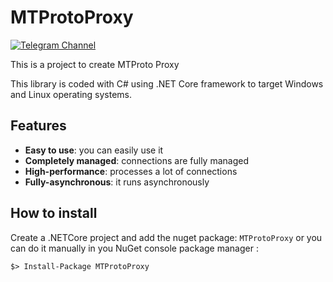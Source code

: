 # MTProtoProxy
[![Telegram Channel](https://img.shields.io/badge/Channel-Telegram-blue.svg)](https://t.me/MTProtoProxy)



This is a project to create MTProto Proxy

This library is coded with C# using .NET Core framework to target Windows and Linux operating systems.

## Features

* **Easy to use**: you can easily use it
* **Completely managed**: connections are fully managed
* **High-performance**: processes a lot of connections
* **Fully-asynchronous**: it runs asynchronously

## How to install

Create a .NETCore project and add the nuget package: `MTProtoProxy` or you can do it manually in you NuGet console package manager :

```
$> Install-Package MTProtoProxy
```
